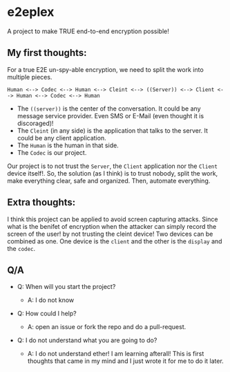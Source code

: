# e2eplex
A project to make TRUE end-to-end encryption possible!

## My first thoughts:
For a true E2E un-spy-able encryption, we need to split the work into multiple pieces.

```
Human <--> Codec <--> Human <--> Cleint <--> ((Server)) <--> Client <--> Human <--> Codec <--> Human
```

- The `((server))` is the center of the conversation. It could be any message service provider. Even SMS or E-Mail (even thought it is discoraged)!
- The `Cleint` (in any side) is the application that talks to the server. It could be any client application.
- The `Human` is the human in that side.
- The `Codec` is our project.

Our project is to not trust the `Server`, the `Client` application nor the `Client` device itself!.
So, the solution (as I think) is to trust nobody, split the work, make everything clear, safe and organized. Then, automate everything.


## Extra thoughts:
I think this project can be applied to avoid screen capturing attacks. Since what is the benifet of encryption when the attacker can simply record the screen of the user! by not trusting the cleint device! Two devices can be combined as one. One device is the `client` and the other is the `display` and the `codec`.


## Q/A
- Q: When will you start the project?
  - A: I do not know
  
- Q: How could I help?
  - A: open an issue or fork the repo and do a pull-request.

- Q: I do not understand what you are going to do?
  - A: I do not understand ether! I am learning afterall! This is first thoughts that came in my mind and I just wrote it for me to do it later.
